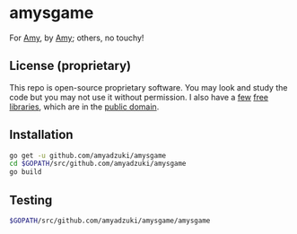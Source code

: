 # amysgame
For [Amy](https://github.com/amyadzuki), by [Amy](https://github.com/amyadzuki); others, no touchy!

## License (proprietary)
This repo is open-source proprietary software.  You may look and study the code but you may not use it without permission.  I also have a [few](https://github.com/amy911/amy911) [free](https://github.com/amy911/cloud911) [libraries](https://github.com/amy911/env911), which are in the [public domain](https://creativecommons.org/publicdomain/zero/1.0/).

## Installation
```sh
go get -u github.com/amyadzuki/amysgame
cd $GOPATH/src/github.com/amyadzuki/amysgame
go build
```

## Testing
```sh
$GOPATH/src/github.com/amyadzuki/amysgame/amysgame
```
